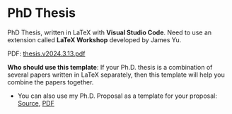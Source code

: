 # PhD Thesis
PhD Thesis, written in LaTeX with **Visual Studio Code**. Need to use an extension called **LaTeX Workshop** developed by James Yu.

PDF: [thesis.v2024.3.13.pdf](https://caitaozhan.github.io/file/thesis.v2024.3.17.pdf)

**Who should use this template**: If your Ph.D. thesis is a combination of several papers written in LaTeX separately, then this template will help you combine the papers together.

* You can also use my Ph.D. Proposal as a template for your proposal:
[Source](https://github.com/caitaozhan/phd.thesis/releases/tag/phd.thesis.proposal), [PDF](https://caitaozhan.github.io/file/thesis-proposal.pdf)


